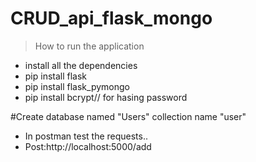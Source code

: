 # CRUD_api_flask_mongo

>How to run the application
* install all the dependencies
* pip install flask
* pip install flask_pymongo
* pip install bcrypt// for hasing password

#Create database named "Users" collection name "user"

* In postman test the requests..
* Post:http://localhost:5000/add
